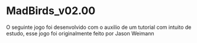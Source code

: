 # MadBirds_v02.00
O seguinte jogo foi desenvolvido com o auxilio de um tutorial com intuito de estudo, esse jogo foi originalmente feito por Jason Weimann
